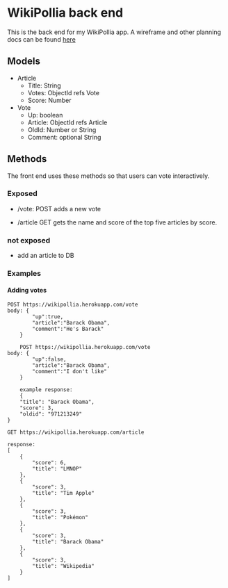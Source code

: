 # WikiPollia back end
This is the back end for my WikiPollia app. A wireframe and other planning docs can be found [here](https://git.generalassemb.ly/donovanrichardson/project-2/blob/master/project-worksheet.md)

## Models
- Article
    - Title: String
    - Votes: ObjectId refs Vote
    - Score: Number
- Vote
    - Up: boolean
    - Article: ObjectId refs Article
    - OldId: Number or String
    - Comment: optional String

## Methods

The front end uses these methods so that users can vote interactively.

### Exposed
- /vote: POST adds a new vote
<!-- - /vote/:id: PUT edits a vote -->
<!-- - /vote/:id: DELETE deletes a vote -->
<!-- - /vote/:id: GET gets vote by id -->
- /article  GET gets the name and score of the top five articles by score.
<!-- - /article/:name: gets: GET gets the score and other details for an article. Might merge with above method -->

### not exposed
- add an article to DB

### Examples

#### Adding votes

```
POST https://wikipollia.herokuapp.com/vote
body: {
        "up":true,
        "article":"Barack Obama",
        "comment":"He's Barack"
    }

    POST https://wikipollia.herokuapp.com/vote
body: {
        "up":false,
        "article":"Barack Obama",
        "comment":"I don't like"
    }

    example response:
    {
    "title": "Barack Obama",
    "score": 3,
    "oldid": "971213249"
}

GET https://wikipollia.herokuapp.com/article

response: 
[
    {
        "score": 6,
        "title": "LMNOP"
    },
    {
        "score": 3,
        "title": "Tim Apple"
    },
    {
        "score": 3,
        "title": "Pokémon"
    },
    {
        "score": 3,
        "title": "Barack Obama"
    },
    {
        "score": 3,
        "title": "Wikipedia"
    }
]


```
